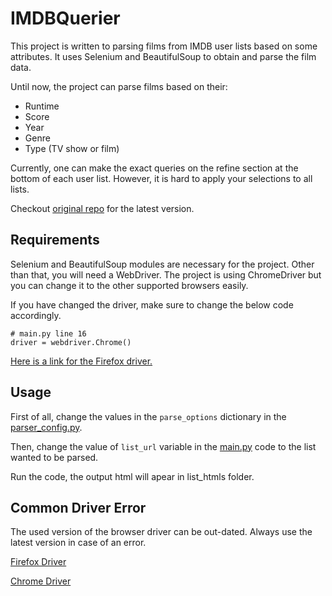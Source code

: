# IMDBQuerier

This project is written to parsing films from IMDB user lists based on some attributes. It uses Selenium and BeautifulSoup to obtain and parse the film data.

Until now, the project can parse films based on their:

* Runtime
* Score
* Year
* Genre
* Type (TV show or film)

Currently, one can make the exact queries on the refine section at the bottom of each user list. However, it is hard to apply your selections to all lists.

Checkout [original repo](https://github.com/Bekci/IMDBQuerier) for the latest version.
## Requirements

Selenium and BeautifulSoup modules are necessary for the project. Other than that, you will need a WebDriver. The project is using ChromeDriver but you can change it to the other supported browsers easily.

If you have changed the driver, make sure to change the below code accordingly.

```
# main.py line 16
driver = webdriver.Chrome()
```

[Here is a link for the Firefox driver.](https://github.com/mozilla/geckodriver/releases)

## Usage

First of all, change the values in the `parse_options` dictionary in the [parser_config.py](parser_config.py).

Then, change the value of `list_url` variable in the [main.py](main.py)  code to the list wanted to be parsed.

 Run the code, the output html will apear in list_htmls folder.

## Common Driver Error

The used version of the browser driver can be out-dated. Always use the latest version in case of an error. 

[Firefox Driver](https://github.com/mozilla/geckodriver/releases)

[Chrome Driver](https://chromedriver.chromium.org/)